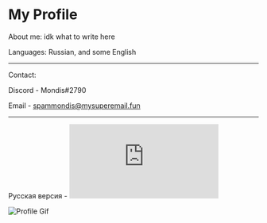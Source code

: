 My Profile
===========

About me: idk what to write here

Languages: Russian, and some English

------
Contact: 

Discord - Mondis#2790

Email - spammondis@mysuperemail.fun

------

Русская версия - ![Клик](https://github.com/mondis1337/mondis1337/blob/main/RU_README.md)

![Profile Gif](https://media.discordapp.net/attachments/561669288029585413/749217905442422814/cat.gif)
